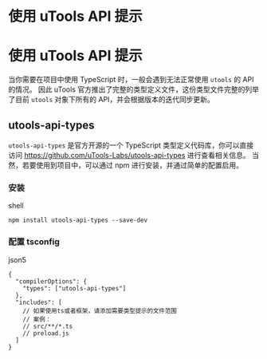 # 使用 uTools API 提示

# 使用 uTools API 提示 ​
当你需要在项目中使用 TypeScript 时，一般会遇到无法正常使用 `utools` 的 API 的情况。
因此 uTools 官方推出了完整的类型定义文件，这份类型文件完整的列举了目前 `utools` 对象下所有的 API，并会根据版本的迭代同步更新。
## utools-api-types ​
`utools-api-types` 是官方开源的一个 TypeScript 类型定义代码库，你可以直接访问 <https://github.com/uTools-Labs/utools-api-types> 进行查看相关信息。
当然，若要使用到项目中，可以通过 npm 进行安装，并通过简单的配置启用。
### 安装 ​
shell
    
    npm install utools-api-types --save-dev
### 配置 tsconfig ​
json5
    
    {
      "compilerOptions": {
        "types": ["utools-api-types"]
      },
      "includes": [
        // 如果使用ts或者框架，请添加需要类型提示的文件范围
        // 案例：
        // src/**/*.ts
        // preload.js
      ]
    }
